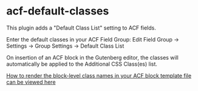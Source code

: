 # acf-default-classes
This plugin adds a "Default Class List" setting to ACF fields.

Enter the default classes in your ACF Field Group:
Edit Field Group -> Settings -> Group Settings -> Default Class List

On insertion of an ACF block in the Gutenberg editor, the classes will automatically be applied to the Additional CSS Class(es) list.

[How to render the block-level class names in your ACF block template file can be viewed here](https://www.advancedcustomfields.com/resources/blocks/#3-render-the-block)